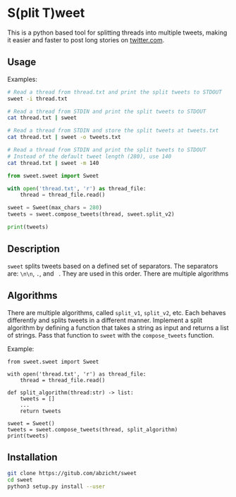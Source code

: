 # S(plit T)weet

This is a python based tool for splitting threads into multiple tweets, making
it easier and faster to post long stories on
[twitter.com](https://twitter.com).

## Usage

Examples:

```bash
# Read a thread from thread.txt and print the split tweets to STDOUT
sweet -i thread.txt

# Read a thread from STDIN and print the split tweets to STDOUT
cat thread.txt | sweet

# Read a thread from STDIN and store the split tweets at tweets.txt
cat thread.txt | sweet -o tweets.txt

# Read a thread from STDIN and print the split tweets to STDOUT
# Instead of the default tweet length (280), use 140
cat thread.txt | sweet -m 140
```

```python
from sweet.sweet import Sweet

with open('thread.txt', 'r') as thread_file:
    thread = thread_file.read()

sweet = Sweet(max_chars = 280)
tweets = sweet.compose_tweets(thread, sweet.split_v2)

print(tweets)
```

## Description

`sweet` splits tweets based on a defined set of separators. The separators are:
`\n\n`, `.`, and ` `. They are used in this order. There are multiple
algorithms 

## Algorithms

There are multiple algorithms, called `split_v1`, `split_v2`, etc. Each behaves
differently and splits tweets in a different manner. Implement a split
algorithm by defining a function that takes a string as input and returns a
list of strings. Pass that function to `sweet` with the `compose_tweets`
function.

Example:

```
from sweet.sweet import Sweet

with open('thread.txt', 'r') as thread_file:
    thread = thread_file.read()

def split_algorithm(thread:str) -> list:
    tweets = []
    ...
    return tweets

sweet = Sweet()
tweets = sweet.compose_tweets(thread, split_algorithm)
print(tweets)
```

## Installation

```bash
git clone https://gitub.com/abzicht/sweet
cd sweet
python3 setup.py install --user
```
